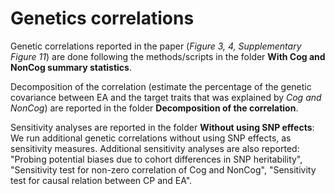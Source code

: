 # Genetics correlations 

Genetic correlations reported in the paper (*Figure 3, 4, Supplementary Figure 11*) are done following the methods/scripts in the folder **With Cog and NonCog summary statistics**.

Decomposition of the correlation (estimate the percentage of the genetic covariance between EA and the target traits that was explained by *Cog and NonCog*) are reported in the folder **Decomposition of the correlation**. 

Sensitivity analyses are reported in the folder **Without using SNP effects**: 
We run additional genetic correlations without using SNP effects, as sensitivity measures.
Additional sensitivity analyses are also reported: "Probing potential biases due to cohort differences in SNP heritability", "Sensitivity test for non-zero correlation of Cog and NonCog", "Sensitivity test for causal relation between CP and EA".


